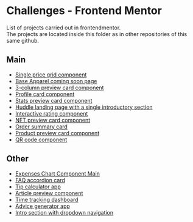 # Challenges - Frontend Mentor
List of projects carried out in frontendmentor.  
The projects are located inside this folder as in other repositories of this same github.

## Main

- [Single price grid component](https://github.com/Marco90v/fontend-mentor/tree/master/single-price-grid-component-master)
- [Base Apparel coming soon page](https://github.com/Marco90v/fontend-mentor/tree/master/base-apparel-coming-soon-master)
- [3-column preview card component](https://github.com/Marco90v/fontend-mentor/tree/master/3-column-preview-card-component-main)
- [Profile card component](https://github.com/Marco90v/fontend-mentor/tree/master/profile-card-component-main)
- [Stats preview card component](https://github.com/Marco90v/fontend-mentor/tree/master/stats-preview-card-component-main)
- [Huddle landing page with a single introductory section](https://github.com/Marco90v/fontend-mentor/tree/master/huddle-landing-page-with-single-introductory-section-master)
- [Interactive rating component](https://github.com/Marco90v/fontend-mentor/tree/master/interactive-rating-component-main)
- [NFT preview card component](https://github.com/Marco90v/fontend-mentor/tree/master/nft-preview-card-component-main)
- [Order summary card](https://github.com/Marco90v/fontend-mentor/tree/master/order-summary-component-main)
- [Product preview card component](https://github.com/Marco90v/fontend-mentor/tree/master/product-preview-card-component-main)
- [QR code component](https://github.com/Marco90v/fontend-mentor/tree/master/qr-code-component-main)


## Other

- [Expenses Chart Component Main](https://github.com/Marco90v/expenses-chart-component-main)
- [FAQ accordion card](https://github.com/Marco90v/faq-accordion-card-main)
- [Tip calculator app](https://github.com/Marco90v/tip-calculator-app-main)
- [Article preview component](https://github.com/Marco90v/article-preview-component-master)
- [Time tracking dashboard](https://github.com/Marco90v/time-tracking-dashboard-main)
- [Advice generator app](https://github.com/Marco90v/advice-generator-app-main)
- [Intro section with dropdown navigation](https://github.com/Marco90v/intro-section-with-dropdown-navigation-main)